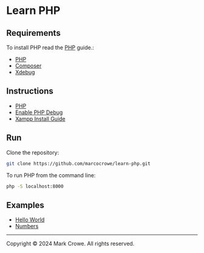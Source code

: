 
# Learn PHP

## Requirements

To install PHP read the [PHP](docs/php-install.md "PHP Install Guide") guide.:

- [PHP](https://www.php.net/downloads "PHP Download")
- [Composer](https://getcomposer.org/download/ "Composer Download")
- [Xdebug](https://xdebug.org/download "Xdebug Download")

## Instructions

- [PHP](docs/php-install.md "PHP Install Guide")
- [Enable PHP Debug](docs/php-debug.md "PHP Debug Guide")
- [Xampp Install Guide](docs/xampp-install.md "Xampp Install Guide")

## Run

Clone the repository:

```bash
git clone https://github.com/marcocrowe/learn-php.git
```

To run PHP from the command line:

```bash
php -S localhost:8000
```

## Examples

- [Hello World](examples/hello-world.php "Hello World Example")
- [Numbers](number.php "Numbers Example")

---

Copyright © 2024 Mark Crowe. All rights reserved.
